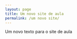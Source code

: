 ```yaml
---
layout: page
title: Um novo site de aula
permalink: /um novo site/
---
```


Um novo texto para o site de aula
